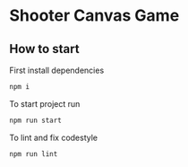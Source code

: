 # Shooter Canvas Game

## How to start

First install dependencies

```sh
npm i
```

To start project run

```sh
npm run start
```

To lint and fix codestyle

```sh
npm run lint
```
